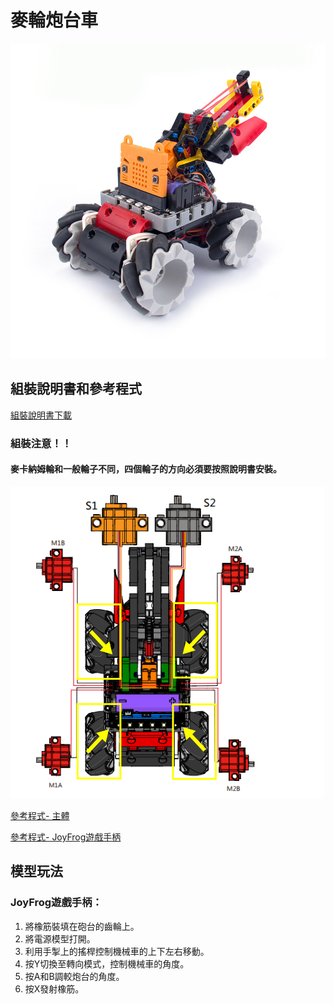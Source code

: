 # 麥輪炮台車

![](./images/4.jpg)

## 組裝說明書和參考程式

[組裝說明書下載](https://bit.ly/MRMacanumWheelBuildingInstruction)

### 組裝注意！！

#### 麥卡納姆輪和一般輪子不同，四個輪子的方向必須要按照說明書安裝。

![](./images/7.png)

[參考程式- 主體](https://makecode.microbit.org/_UD7XueM2oC2o)

[參考程式- JoyFrog遊戲手柄](https://makecode.microbit.org/_ddya6e8pADDs)

## 模型玩法

### JoyFrog遊戲手柄：

1. 將橡筋裝填在砲台的齒輪上。
2. 將電源模型打開。
3. 利用手掣上的搖桿控制機械車的上下左右移動。
4. 按Y切換至轉向模式，控制機械車的角度。
5. 按A和B調較炮台的角度。
6. 按X發射橡筋。